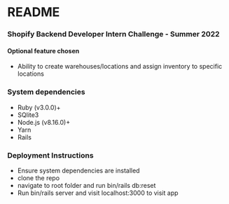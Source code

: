 # README

### Shopify Backend Developer Intern Challenge - Summer 2022 ####

#### Optional feature chosen #### 
* Ability to create warehouses/locations and assign inventory to specific locations


### System dependencies ###
* Ruby (v3.0.0)+
* SQlite3
* Node.js (v8.16.0)+
* Yarn
* Rails 

### Deployment Instructions ###
* Ensure system dependencies are installed
* clone the repo
* navigate to root folder and run bin/rails db:reset
* Run bin/rails server and visit localhost:3000 to visit app
